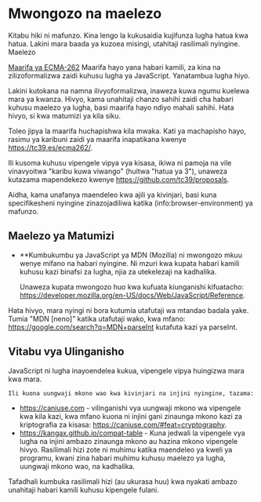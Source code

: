 
# Mwongozo na maelezo

Kitabu hiki ni mafunzo. Kina lengo la kukusaidia kujifunza lugha hatua kwa hatua. Lakini mara baada ya kuzoea misingi, utahitaji rasilimali nyingine.
Maelezo

[Maarifa ya ECMA-262](https://www.ecma-international.org/publications/standards/Ecma-262.htm) Maarifa hayo yana habari kamili, za kina na zilizoformalizwa zaidi kuhusu lugha ya JavaScript. Yanatambua lugha hiyo.

Lakini kutokana na namna ilivyoformalizwa, inaweza kuwa ngumu kuelewa mara ya kwanza. Hivyo, kama unahitaji chanzo sahihi zaidi cha habari kuhusu maelezo ya lugha, basi maarifa hayo ndiyo mahali sahihi. Hata hivyo, si kwa matumizi ya kila siku.

Toleo jipya la maarifa huchapishwa kila mwaka. Kati ya machapisho hayo, rasimu ya karibuni zaidi ya maarifa inapatikana kwenye <https://tc39.es/ecma262/>.

Ili kusoma kuhusu vipengele vipya vya kisasa, ikiwa ni pamoja na vile vinavyoitwa "karibu kuwa viwango" (huitwa "hatua ya 3"), unaweza kutazama mapendekezo kwenye <https://github.com/tc39/proposals>.

Aidha, kama unafanya maendeleo kwa ajili ya kivinjari, basi kuna specifikesheni nyingine zinazojadiliwa katika (info:browser-environment) ya mafunzo.

## Maelezo ya Matumizi

- **Kumbukumbu ya JavaScript ya MDN (Mozilla) ni mwongozo mkuu wenye mifano na habari nyingine. Ni mzuri kwa kupata habari kamili kuhusu kazi binafsi za lugha, njia za utekelezaji na kadhalika.

    Unaweza kupata mwongozo huo kwa kufuata kiunganishi kifuatacho: <https://developer.mozilla.org/en-US/docs/Web/JavaScript/Reference>.

Hata hivyo, mara nyingi ni bora kutumia utafutaji wa mtandao badala yake. Tumia "MDN [neno]" katika utafutaji wako, kwa mfano: <https://google.com/search?q=MDN+parseInt> kutafuta kazi ya parseInt.

## Vitabu vya Ulinganisho

JavaScript ni lugha inayoendelea kukua, vipengele vipya huingizwa mara kwa mara.

    Ili kuona uungwaji mkono wao kwa kivinjari na injini nyingine, tazama:


- <https://caniuse.com> - vilinganishi vya uungwaji mkono wa vipengele kwa kila kazi, kwa mfano kuona ni injini gani zinaunga mkono kazi za kriptografia za kisasa: <https://caniuse.com/#feat=cryptography>.
- <https://kangax.github.io/compat-table> - Kuna jedwali la vipengele vya lugha na injini ambazo zinaunga mkono au hazina mkono vipengele hivyo.
Rasilimali hizi zote ni muhimu katika maendeleo ya kweli ya programu, kwani zina habari muhimu kuhusu maelezo ya lugha, uungwaji mkono wao, na kadhalika.

Tafadhali kumbuka rasilimali hizi (au ukurasa huu) kwa nyakati ambazo unahitaji habari kamili kuhusu kipengele fulani.
